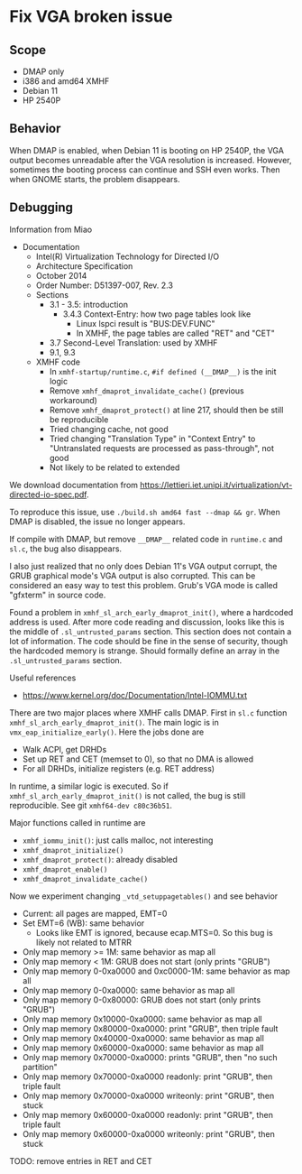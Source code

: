 # Fix VGA broken issue

## Scope
* DMAP only
* i386 and amd64 XMHF
* Debian 11
* HP 2540P

## Behavior
When DMAP is enabled, when Debian 11 is booting on HP 2540P, the VGA output
becomes unreadable after the VGA resolution is increased. However, sometimes
the booting process can continue and SSH even works. Then when GNOME starts,
the problem disappears.

## Debugging

Information from Miao
* Documentation
	* Intel(R) Virtualization Technology for Directed I/O
	* Architecture Specification
	* October 2014
	* Order Number: D51397-007, Rev. 2.3
	* Sections
		* 3.1 - 3.5: introduction
			* 3.4.3 Context-Entry: how two page tables look like
				* Linux lspci result is "BUS:DEV.FUNC"
				* In XMHF, the page tables are called "RET" and "CET"
		* 3.7 Second-Level Translation: used by XMHF
		* 9.1, 9.3
	* XMHF code
		* In `xmhf-startup/runtime.c`, `#if defined (__DMAP__)` is the init
		  logic
		* Remove `xmhf_dmaprot_invalidate_cache()` (previous workaround)
		* Remove `xmhf_dmaprot_protect()` at line 217, should then be still be
		  reproducible
		* Tried changing cache, not good
		* Tried changing "Translation Type" in "Context Entry" to
		  "Untranslated requests are processed as pass-through", not good
		* Not likely to be related to extended

We download documentation from
<https://lettieri.iet.unipi.it/virtualization/vt-directed-io-spec.pdf>.

To reproduce this issue, use `./build.sh amd64 fast --dmap && gr`. When DMAP is
disabled, the issue no longer appears.

If compile with DMAP, but remove `__DMAP__` related code in `runtime.c` and
`sl.c`, the bug also disappears.

I also just realized that no only does Debian 11's VGA output corrupt, the GRUB
graphical mode's VGA output is also corrupted. This can be considered an easy
way to test this problem. Grub's VGA mode is called "gfxterm" in source code.

Found a problem in `xmhf_sl_arch_early_dmaprot_init()`, where a hardcoded
address is used. After more code reading and discussion, looks like this is the
middle of `.sl_untrusted_params` section. This section does not contain a lot
of information. The code should be fine in the sense of security, though the
hardcoded memory is strange. Should formally define an array in the
`.sl_untrusted_params` section.

Useful references
* <https://www.kernel.org/doc/Documentation/Intel-IOMMU.txt>

There are two major places where XMHF calls DMAP. First in `sl.c` function
`xmhf_sl_arch_early_dmaprot_init()`. The main logic is in
`vmx_eap_initialize_early()`. Here the jobs done are
* Walk ACPI, get DRHDs
* Set up RET and CET (memset to 0), so that no DMA is allowed
* For all DRHDs, initialize registers (e.g. RET address)

In runtime, a similar logic is executed. So if
`xmhf_sl_arch_early_dmaprot_init()` is not called, the bug is still
reproducible. See git `xmhf64-dev c80c36b51`.

Major functions called in runtime are
* `xmhf_iommu_init()`: just calls malloc, not interesting
* `xmhf_dmaprot_initialize()`
* `xmhf_dmaprot_protect()`: already disabled
* `xmhf_dmaprot_enable()`
* `xmhf_dmaprot_invalidate_cache()`

Now we experiment changing `_vtd_setuppagetables()` and see behavior
* Current: all pages are mapped, EMT=0
* Set EMT=6 (WB): same behavior
	* Looks like EMT is ignored, because ecap.MTS=0. So this bug is likely not
	  related to MTRR
* Only map memory >= 1M: same behavior as map all
* Only map memory < 1M: GRUB does not start (only prints "GRUB")
* Only map memory 0-0xa0000 and 0xc0000-1M: same behavior as map all
* Only map memory 0-0xa0000: same behavior as map all
* Only map memory 0-0x80000: GRUB does not start (only prints "GRUB")
* Only map memory 0x10000-0xa0000: same behavior as map all
* Only map memory 0x80000-0xa0000: print "GRUB", then triple fault
* Only map memory 0x40000-0xa0000: same behavior as map all
* Only map memory 0x60000-0xa0000: same behavior as map all
* Only map memory 0x70000-0xa0000: prints "GRUB", then "no such partition"
* Only map memory 0x70000-0xa0000 readonly: print "GRUB", then triple fault
* Only map memory 0x70000-0xa0000 writeonly: print "GRUB", then stuck
* Only map memory 0x60000-0xa0000 readonly: print "GRUB", then triple fault
* Only map memory 0x60000-0xa0000 writeonly: print "GRUB", then stuck

TODO: remove entries in RET and CET

